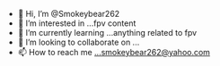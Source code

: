 - 👋 Hi, I’m @Smokeybear262
- 👀 I’m interested in ...fpv content
- 🌱 I’m currently learning ...anything related to fpv
- 💞️ I’m looking to collaborate on ...
- 📫 How to reach me ...smokeybear262@yahoo.com

<!---
Smokeybear262/Smokeybear262 is a ✨ special ✨ repository because its `README.md` (this file) appears on your GitHub profile.
You can click the Preview link to take a look at your changes.
--->
